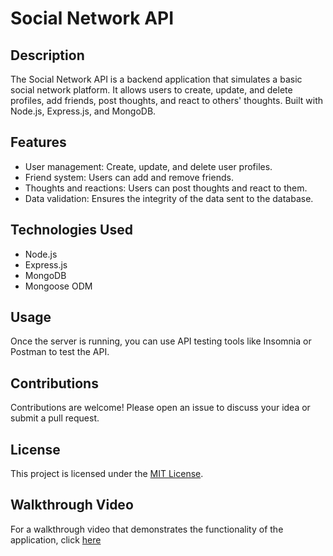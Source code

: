 # Social Network API

## Description

The Social Network API is a backend application that simulates a basic social network platform. It allows users to create, update, and delete profiles, add friends, post thoughts, and react to others' thoughts. Built with Node.js, Express.js, and MongoDB.

## Features

- User management: Create, update, and delete user profiles.
- Friend system: Users can add and remove friends.
- Thoughts and reactions: Users can post thoughts and react to them.
- Data validation: Ensures the integrity of the data sent to the database.

## Technologies Used

- Node.js
- Express.js
- MongoDB
- Mongoose ODM

## Usage

Once the server is running, you can use API testing tools like Insomnia or Postman to test the API.

## Contributions

Contributions are welcome! Please open an issue to discuss your idea or submit a pull request.

## License

This project is licensed under the [MIT License](LICENSE).

## Walkthrough Video

For a walkthrough video that demonstrates the functionality of the application, click [here](https://drive.google.com/file/d/18TPhhpHGtArdpbQcDe0wEsryzjxyV2Ua/view)